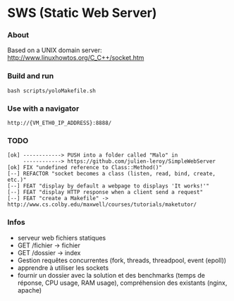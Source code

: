 # SWS (Static Web Server)

### About
Based on a UNIX domain server: http://www.linuxhowtos.org/C_C++/socket.htm

### Build and run
```
bash scripts/yoloMakefile.sh
```

### Use with a navigator
```
http://{VM_ETH0_IP_ADDRESS}:8888/
```


### TODO
```
[ok] ------------> PUSH into a folder called "Malo" in
     ------------> https://github.com/julien-leroy/SimpleWebServer
[ok] FIX "undefined reference to Class::Method()"
[--] REFACTOR "socket becomes a class (listen, read, bind, create, etc.)"
[--] FEAT "display by default a webpage to displays 'It works!'"
[--] FEAT "display HTTP response when a client send a request"
[--] FEAT "create a Makefile" -> http://www.cs.colby.edu/maxwell/courses/tutorials/maketutor/
```

### Infos
 - serveur web fichiers statiques
 - GET /fichier -> fichier
 - GET /dossier -> index
 - Gestion requêtes concurrentes (fork, threads, threadpool, event (epoll))
 - apprendre à utiliser les sockets
 - fournir un dossier avec la solution et des benchmarks (temps de réponse, CPU usage, RAM usage), compréhension des existants (nginx, apache)
